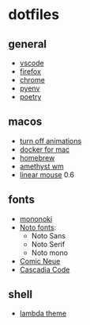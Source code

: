 # dotfiles


## general
* [vscode](https://code.visualstudio.com/Download)
* [firefox](https://www.mozilla.org/en-US/firefox/new/)
* [chrome](https://www.google.com/chrome/index.html)
* [pyenv](https://github.com/pyenv/pyenv)
* [poetry](https://github.com/python-poetry/poetry)

## macos
* [turn off animations](https://apple.stackexchange.com/questions/14001/how-to-turn-off-all-animations-on-os-x)
* [docker for mac](https://download.docker.com/mac/stable/Docker.dmg)
* [homebrew](https://brew.sh/)
* [amethyst wm](https://github.com/ianyh/Amethyst)
* [linear mouse](https://linearmouse.app/) 0.6


## fonts
* [mononoki](https://madmalik.github.io/mononoki/)
* [Noto fonts](https://www.google.com/get/noto/):
  * Noto Sans
  * Noto Serif
  * Noto mono
* [Comic Neue](http://www.comicneue.com/)
* [Cascadia Code](https://devblogs.microsoft.com/commandline/cascadia-code/)

## shell
* [lambda theme](https://github.com/cdimascio/lambda-zsh-theme)
